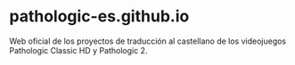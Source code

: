 # pathologic-es.github.io
Web oficial de los proyectos de traducción al castellano de los videojuegos Pathologic Classic HD y Pathologic 2.
